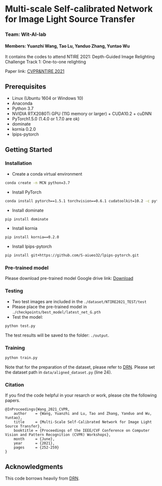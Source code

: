 # Multi-scale Self-calibrated Network for Image Light Source Transfer
### Team: Wit-AI-lab 
#### Members: Yuanzhi Wang, Tao Lu, Yanduo Zhang, Yuntao Wu

It contains the codes to attend NTIRE 2021: Depth-Guided Image Relighting Challenge Track 1: One-to-one relighting

Paper link: [CVPR&NTIRE 2021](https://openaccess.thecvf.com/content/CVPR2021W/NTIRE/html/Wang_Multi-Scale_Self-Calibrated_Network_for_Image_Light_Source_Transfer_CVPRW_2021_paper.html)

## Prerequisites
- Linux (Ubuntu 1604 or Windows 10)
- Anaconda
- Python 3.7
- NVIDIA RTX2080Ti GPU (11G memory or larger) + CUDA10.2 + cuDNN
- PyTorch1.5.0 (1.4.0 or 1.7.0 are ok)
- dominate
- kornia 0.2.0
- lpips-pytorch

## Getting Started
### Installation
- Create a conda virtual environment
```bash
conda create -n MCN python=3.7
```
- Install PyTorch
```bash
conda install pytorch==1.5.1 torchvision==0.6.1 cudatoolkit=10.2 -c pytorch
```
- Install dominate
```bash
pip install dominate
```
- Install kornia
```bash
pip install kornia==0.2.0
```
- Install lpips-pytorch
```bash 
pip install git+https://github.com/S-aiueo32/lpips-pytorch.git
```
### Pre-trained model
Please download pre-trained model
Google drive link: [Download](https://drive.google.com/file/d/1PFD_uidOlqg5xqD9Wsz3RWX8Z4CmwT3s/view?usp=sharing)

### Testing
- Two test images are included in the `./dataset/NTIRE2021_TEST/test`
- Please place the pre-trained model in `./checkpoints/best_model/latest_net_G.pth`
- Test the model:
```bash
python test.py
```
The test results will be saved to the folder: `./output`.

### Training
```bash
python train.py
```
Note that for the preparation of the dataset, please refer to [DRN](https://github.com/WangLiwen1994/DeepRelight).
Please set the dataset path in `data/aligned_dataset.py` (line 24).

### Citation
If you find the code helpful in your resarch or work, please cite the following papers.
```
@InProceedings{Wang_2021_CVPR,
    author    = {Wang, Yuanzhi and Lu, Tao and Zhang, Yanduo and Wu, Yuntao},
    title     = {Multi-Scale Self-Calibrated Network for Image Light Source Transfer},
    booktitle = {Proceedings of the IEEE/CVF Conference on Computer Vision and Pattern Recognition (CVPR) Workshops},
    month     = {June},
    year      = {2021},
    pages     = {252-259}
}
```

## Acknowledgments
This code borrows heavily from [DRN](https://github.com/WangLiwen1994/DeepRelight).
